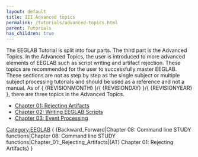 ```yaml
---
layout: default
title: III.Advanced topics
permalink: /tutorials/advanced-topics.html
parent: Tutorials
has_children: true
---
```


The EEGLAB Tutorial is split into four parts. The third part is the
Advanced Topics. In the Advanced Topics, the user is introduced to more
advanced elements of EEGLAB such as script writing and artifact
rejection. These topics are recommended for the user to successfully
master EEGLAB. These sections are not as step by step as the single
subject or multiple subject processing tutorials and should be used as a
reference and not a manual. As of { {REVISIONMONTH} }/{ {REVISIONDAY}
}/{ {REVISIONYEAR} }, there are three topics in the Advanced Topics.

-   [Chapter 01: Rejecting
    Artifacts](/Chapter_01:_Rejecting_Artifacts "wikilink")
-   [Chapter 02: Writing EEGLAB
    Scripts](/Chapter_02:_Writing_EEGLAB_Scripts "wikilink")
-   [Chapter 03: Event
    Processing](/Chapter_03:_Event_Processing "wikilink")

[Category:EEGLAB](/Category:EEGLAB "wikilink") {
{Backward_Forward\|Chapter 08: Command line STUDY functions\|Chapter 08:
Command line STUDY functions\|Chapter_01:_Rejecting_Artifacts\|(AT)
Chapter 01: Rejecting Artifacts} }
